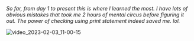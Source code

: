 <em> So far, from day 1 to present this is where I learned the most. I have lots of obvious mistakes that took me 2 hours of mental circus before figuring it out. 
The power of checking using print statement indeed saved me. lol. </em>



![video_2023-02-03_11-00-15](https://user-images.githubusercontent.com/122131469/216504790-fb533eb1-d4c0-4d64-b413-08249da6a043.gif)
